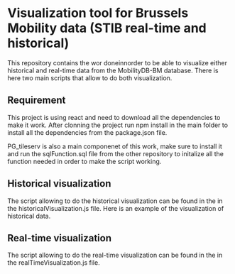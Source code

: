 # Visualization tool for Brussels Mobility data (STIB real-time and historical)

This repository contains the wor doneinnorder to be able to visualize either historical and real-time data from the MobilityDB-BM database.
There is here two main scripts that allow to do both visualization.

## Requirement
This project  is using react and need to download all the dependencies to make it work. After clonning the project run npm install in the main folder to install all the 
dependencies from the package.json file.

PG_tileserv is also a main componenet of this work, make sure to install it and run the sqlFunction.sql file from the other repository to initalize all the
function needed in order to make the script working.

## Historical visualization
The script allowing to do the historical visualization can be found in the in the historicalVisualization.js file.
Here is an example of the visualization of historical data.




## Real-time visualization
The script allowing to do the real-time visualization can be found in the in the realTimeVisualization.js file.
